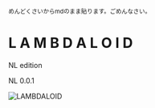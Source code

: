 <small>めんどくさいからmdのまま貼ります。ごめんなさい。</small>

# L A M B D A L O I D

NL edition

NL 0.0.1

![LAMBDALOID]()

